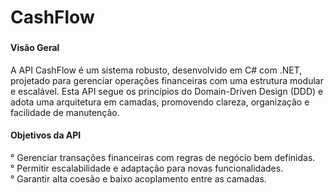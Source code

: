 # CashFlow
### 
#### Visão Geral
A API CashFlow é um sistema robusto, desenvolvido em C# com .NET, projetado para gerenciar operações financeiras com uma estrutura modular e escalável. Esta API segue os princípios do Domain-Driven Design (DDD) e adota uma arquitetura em camadas, promovendo clareza, organização e facilidade de manutenção.

#### Objetivos da API
  ° Gerenciar transações financeiras com regras de negócio bem definidas. <br>
  ° Permitir escalabilidade e adaptação para novas funcionalidades.<br>
  ° Garantir alta coesão e baixo acoplamento entre as camadas.
